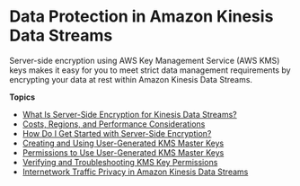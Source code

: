 # Data Protection in Amazon Kinesis Data Streams<a name="server-side-encryption"></a>

Server\-side encryption using AWS Key Management Service \(AWS KMS\) keys makes it easy for you to meet strict data management requirements by encrypting your data at rest within Amazon Kinesis Data Streams\.

**Topics**
+ [What Is Server\-Side Encryption for Kinesis Data Streams?](what-is-sse.md)
+ [Costs, Regions, and Performance Considerations](costs-performance.md)
+ [How Do I Get Started with Server\-Side Encryption?](getting-started-with-sse.md)
+ [Creating and Using User\-Generated KMS Master Keys](creating-using-sse-master-keys.md)
+ [Permissions to Use User\-Generated KMS Master Keys](permissions-user-key-KMS.md)
+ [Verifying and Troubleshooting KMS Key Permissions](sse-troubleshooting.md)
+ [Internetwork Traffic Privacy in Amazon Kinesis Data Streams](vpc.md)